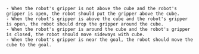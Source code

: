 
    - When the robot's gripper is not above the cube and the robot's gripper is open, the robot should put the gripper above the cube.
    - When the robot's gripper is above the cube and the robot's gripper is open, the robot should drop the gripper around the cube.
    - When the robot's gripper is around the cube and the robot's gripper is closed, the robot should move sideways with cube.
    - When the robot's gripper is near the goal, the robot should move the cube to the goal.